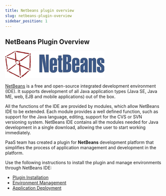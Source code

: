 ```yaml
---
title: Netbeans plugin overview
slug: netbeans-plugin-overview
sidebar_position: 1
---
```


## NetBeans Plugin Overview

<div style={{
    display: 'grid',
    gridTemplateColumns: '0.15fr 1fr'
}}>
<div>

![Locale Dropdown](./img/NetBeansPluginOverview/01-netbeans-logo.png)

</div>

<div>

[NetBeans](https://netbeans.apache.org//front/main/) is a free and open-source integrated development environment (IDE). It supports development of all Java application types (Java SE, Java ME, web, EJB and mobile applications) out of the box.

</div>

</div>

All the functions of the IDE are provided by modules, which allow NetBeans IDE to be extended. Each module provides a well defined function, such as support for the Java language, editing, support for the CVS or SVN versioning system. NetBeans IDE contains all the modules needed for Java development in a single download, allowing the user to start working immediately.

PaaS team has created a plugin for **NetBeans** development platform that simplifies the process of application management and development in the platform.

Use the following instructions to install the plugin and manage environments through NetBeans IDE:

- [Plugin Installation](/docs/deployment-tools/plugins/netbeans-plugin/netbeans-plugin-installation)
- [Environment Management](/docs/deployment-tools/plugins/netbeans-plugin/netbeans-plugin-management)
- [Application Deployment](/docs/deployment-tools/plugins/netbeans-plugin/application-deploy-via-netbeans)
